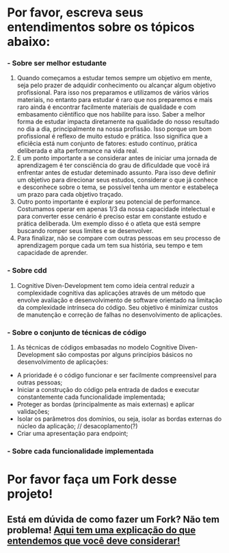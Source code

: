 # Por favor, escreva seus entendimentos sobre os tópicos abaixo:

### - Sobre ser melhor estudante

1. Quando começamos a estudar temos sempre um objetivo em mente, seja pelo prazer de adquidir conhecimento ou alcançar algum objetivo profissional. Para isso nos preparamos e utilizamos de vários vários materiais, no entanto para estudar é raro que nos preparemos e mais raro ainda é encontrar facilmente materiais de qualidade e com embasamento ciêntífico que nos habilite para isso. Saber a melhor forma de estudar impacta diretamente na qualidade do nosso resultado no dia a dia, principalmente na nossa profissão. Isso porque um bom profissional é reflexo de muito estudo e prática.  Isso significa que a eficiêcia está num conjunto de fatores: estudo contínuo, prática deliberada e alta performance na vida real. 
2. E um ponto importante a se considerar antes de iniciar uma jornada de aprendizagem é ter consciência do grau de dificuldade que você irá enfrentar antes de estudar deteminado assunto. Para isso deve definir um objetivo para direcionar seus estudos, considerar o que já conhece e desconhece sobre o tema, se possível tenha um mentor e estabeleça um prazo para cada objetivo traçado. 
3. Outro ponto importante é explorar seu potencial de performance. Costumamos operar em apenas 1/3 da nossa capacidade intelectual e para converter esse cenário é preciso estar em constante estudo e prática deliberada. Um exemplo disso é o atleta que está sempre buscando romper seus limites e se desenvolver.
4. Para finalizar, não se compare com outras pessoas em seu processo de aprendizagem porque cada um tem sua história, seu tempo e tem capacidade de aprender. 

### - Sobre cdd
1. Cognitive Diven-Development tem como ideia central reduzir a complexidade cognitiva das aplicações através de um método que envolve avaliação e desenvolvimento de software orientado na limitação da complexidade intrínseca do código. Seu objetivo é minimizar custos de manutenção e correção de falhas no desenvolvimento de aplicações.

### - Sobre o conjunto de técnicas de código

1. As técnicas de códigos embasadas no modelo Cognitive Diven-Development são compostas por alguns princípios básicos no desenvolvimento de aplicações:
 - A prioridade é o código funcionar e ser facilmente compreensível para outras pessoas;
 - Iniciar a construção do código pela entrada de dados e executar constantemente cada funcionalidade implementada;
 - Proteger as bordas (principalmente as mais externas) e aplicar validações;
 - Isolar os parâmetros dos domínios, ou seja, isolar as bordas externas do núcleo da aplicação;    // desacoplamento(?)
 - Criar uma apresentação para endpoint;
 
### - Sobre cada funcionalidade implementada

# Por favor faça um Fork desse projeto!

## Está em dúvida de como fazer um Fork? Não tem problema! [Aqui tem uma explicação do que entendemos que você deve considerar!](https://docs.github.com/en/github/getting-started-with-github/fork-a-repo)

